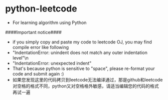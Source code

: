 # python-leetcode
- For learning algorithm using Python

####Important notice####

- if you simply copy and paste my code to leetcode OJ, you may find compile error like following
- "IndentationError: unindent does not match any outer indentation level"\n
- "IndentationError: unexpected indent"
- That's because python is sensitive to "space", please re-format your code and submit again :)
- 如果您发现这里的代码拷贝到leetcode无法编译通过，那是github和leetcode对空格的格式不同，python又对空格格外敏感，请适当编辑您的代码的格式   再试一遍
